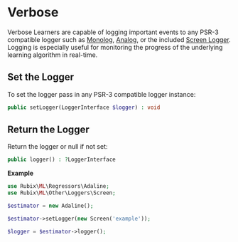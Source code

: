 # Verbose
Verbose Learners are capable of logging important events to any PSR-3 compatible logger such as [Monolog](https://github.com/Seldaek/monolog), [Analog](https://github.com/jbroadway/analog), or the included [Screen Logger](other/loggers/screen.md). Logging is especially useful for monitoring the progress of the underlying learning algorithm in real-time.

## Set the Logger
To set the logger pass in any PSR-3 compatible logger instance:
```php
public setLogger(LoggerInterface $logger) : void
```

## Return the Logger
Return the logger or null if not set:
```php
public logger() : ?LoggerInterface
```

**Example**

```php
use Rubix\ML\Regressors\Adaline;
use Rubix\ML\Other\Loggers\Screen;

$estimator = new Adaline();

$estimator->setLogger(new Screen('example'));

$logger = $estimator->logger();
```